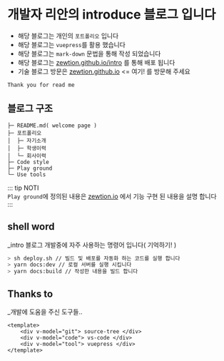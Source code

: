 # 개발자 리안의 introduce 블로그 입니다

- 해당 블로그는 개인의 `포트폴리오` 입니다
- 해당 블로그는 `vuepress`를 활용 했습니다
- 해당 블로그는 `mark-down` 문법을 통해 작성 되었습니다
- 해당 블로그는 [zewtion.github.io/intro](https://zewtion.github.io/intro) 를 통해 배포 됩니다
- 기술 블로그 방문은 [zewtion.github.io](https://zewtion.github.io) <= 여기! 를 방문해 주세요

``` plz love me
Thank you for read me
```

## 블로그 구조

``` blog
├─ README.md( welcome page )
├─ 포트폴리오
│  ├─ 자기소개
│  ├─ 학생이력
│  └─ 회사이력
├─ Code style
├─ Play ground
└─ Use tools
```

::: tip NOTI  
`Play ground`에 정의된 내용은 [zewtion.io](https://zewtion.github.io) 에서 기능 구현 된 내용을 설명 합니다  
:::

## shell word

_intro 블로그 개발중에 자주 사용하는 명령어 입니다( 기억하기! )

```bash
> sh deploy.sh // 빌드 및 배포를 자동화 하는 코드를 실행 합니다
> yarn docs:dev // 로컬 서버를 실행 시킵니다
> yarn docs:build // 작성한 내용을 빌드 합니다
```

## Thanks to

_개발에 도움을 주신 도구들..

```vue
<template>
    <div v-model="git"> source-tree </div>
    <div v-model="code"> vs-code </div>
    <div v-model="tool"> vuepress </div>
</template>
```
